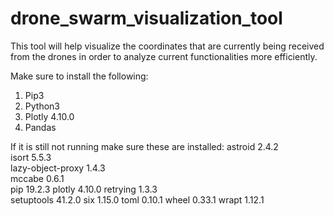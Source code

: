 # drone_swarm_visualization_tool
This tool will help visualize the coordinates that are currently being received from the drones in order to analyze current functionalities more efficiently.

Make sure to install the following:
1) Pip3
2) Python3
3) Plotly 4.10.0 
4) Pandas

If it is still not running make sure these are installed: 
  astroid           2.4.2  
  isort             5.5.3  
  lazy-object-proxy 1.4.3  
  mccabe            0.6.1  
  pip               19.2.3 
  plotly            4.10.0 
  retrying          1.3.3  
  setuptools        41.2.0 
  six               1.15.0 
  toml              0.10.1 
  wheel             0.33.1 
  wrapt             1.12.1 
